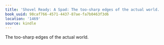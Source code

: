 ```yaml
---
title: 'Shovel Ready: A Spad: The too-sharp edges of the actual world.'
book_uuid: 98caf766-4571-4437-87ae-fa7b0463f3d6
location: '1469'
source: kindle
---
```


The too-sharp edges of the actual world.